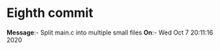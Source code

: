 # Eighth commit

**Message**:- Split main.c into multiple small files
**On**:- Wed Oct 7 20:11:16 2020
